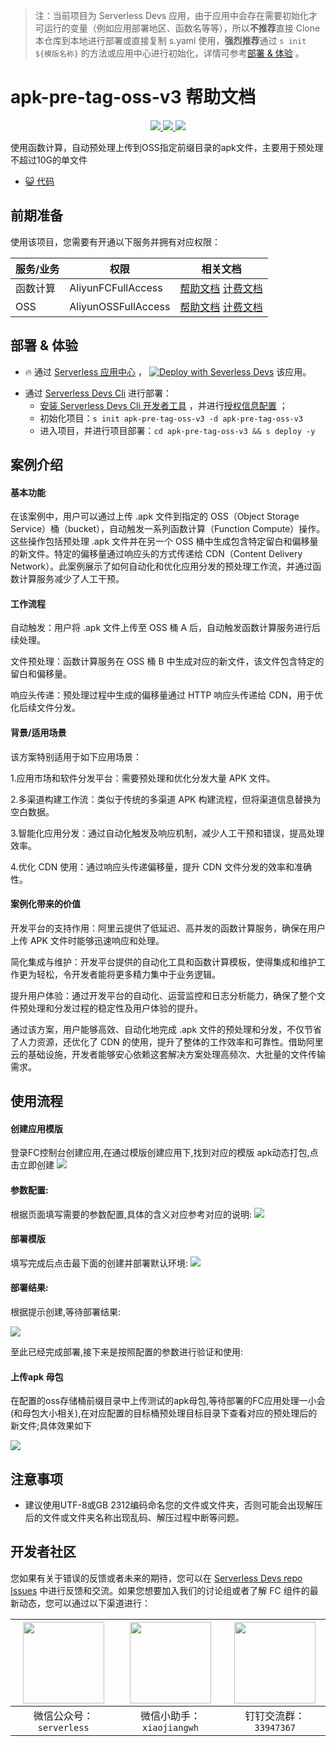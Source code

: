 
> 注：当前项目为 Serverless Devs 应用，由于应用中会存在需要初始化才可运行的变量（例如应用部署地区、函数名等等），所以**不推荐**直接 Clone 本仓库到本地进行部署或直接复制 s.yaml 使用，**强烈推荐**通过 `s init ${模版名称}` 的方法或应用中心进行初始化，详情可参考[部署 & 体验](#部署--体验) 。

# apk-pre-tag-oss-v3 帮助文档
<p align="center" class="flex justify-center">
    <a href="https://www.serverless-devs.com" class="ml-1">
    <img src="http://editor.devsapp.cn/icon?package=apk-pre-tag-oss-v3&type=packageType">
  </a>
  <a href="http://www.devsapp.cn/details.html?name=apk-pre-tag-oss-v3" class="ml-1">
    <img src="http://editor.devsapp.cn/icon?package=apk-pre-tag-oss-v3&type=packageVersion">
  </a>
  <a href="http://www.devsapp.cn/details.html?name=apk-pre-tag-oss-v3" class="ml-1">
    <img src="http://editor.devsapp.cn/icon?package=apk-pre-tag-oss-v3&type=packageDownload">
  </a>
</p>

<description>

使用函数计算，自动预处理上传到OSS指定前缀目录的apk文件，主要用于预处理不超过10G的单文件

</description>

<codeUrl>

- [:smiley_cat: 代码](https://github.com/TigerHanyin/apk-pre-tag-oss)

</codeUrl>
<preview>



</preview>


## 前期准备

使用该项目，您需要有开通以下服务并拥有对应权限：

<service>



| 服务/业务 |  权限  | 相关文档 |
| --- |  --- | --- |
| 函数计算 |  AliyunFCFullAccess | [帮助文档](https://help.aliyun.com/product/2508973.html) [计费文档](https://help.aliyun.com/document_detail/2512928.html) |
| OSS |  AliyunOSSFullAccess | [帮助文档](undefined) [计费文档](undefined) |

</service>

<remark>



</remark>

<disclaimers>



</disclaimers>

## 部署 & 体验

<appcenter>
   
- :fire: 通过 [Serverless 应用中心](https://fcnext.console.aliyun.com/applications/create?template=apk-pre-tag-oss-v3) ，
  [![Deploy with Severless Devs](https://img.alicdn.com/imgextra/i1/O1CN01w5RFbX1v45s8TIXPz_!!6000000006118-55-tps-95-28.svg)](https://fcnext.console.aliyun.com/applications/create?template=apk-pre-tag-oss-v3) 该应用。
   
</appcenter>
<deploy>
    
- 通过 [Serverless Devs Cli](https://www.serverless-devs.com/serverless-devs/install) 进行部署：
  - [安装 Serverless Devs Cli 开发者工具](https://www.serverless-devs.com/serverless-devs/install) ，并进行[授权信息配置](https://docs.serverless-devs.com/fc/config) ；
  - 初始化项目：`s init apk-pre-tag-oss-v3 -d apk-pre-tag-oss-v3`
  - 进入项目，并进行项目部署：`cd apk-pre-tag-oss-v3 && s deploy -y`
   
</deploy>

## 案例介绍

<appdetail id="flushContent">

#### 基本功能
在该案例中，用户可以通过上传 .apk 文件到指定的 OSS（Object Storage Service）桶（bucket），自动触发一系列函数计算（Function Compute）操作。这些操作包括预处理 .apk 文件并在另一个 OSS 桶中生成包含特定留白和偏移量的新文件。特定的偏移量通过响应头的方式传递给 CDN（Content Delivery Network）。此案例展示了如何自动化和优化应用分发的预处理工作流，并通过函数计算服务减少了人工干预。
#### 工作流程
自动触发：用户将 .apk 文件上传至 OSS 桶 A 后，自动触发函数计算服务进行后续处理。

文件预处理：函数计算服务在 OSS 桶 B 中生成对应的新文件，该文件包含特定的留白和偏移量。

响应头传递：预处理过程中生成的偏移量通过 HTTP 响应头传递给 CDN，用于优化后续文件分发。
#### 背景/适用场景
该方案特别适用于如下应用场景：

1.应用市场和软件分发平台：需要预处理和优化分发大量 APK 文件。

2.多渠道构建工作流：类似于传统的多渠道 APK 构建流程，但将渠道信息替换为空白数据。

3.智能化应用分发：通过自动化触发及响应机制，减少人工干预和错误，提高处理效率。

4.优化 CDN 使用：通过响应头传递偏移量，提升 CDN 文件分发的效率和准确性。

#### 案例化带来的价值
开发平台的支持作用：阿里云提供了低延迟、高并发的函数计算服务，确保在用户上传 APK 文件时能够迅速响应和处理。

简化集成与维护：开发平台提供的自动化工具和函数计算模板，使得集成和维护工作更为轻松，令开发者能将更多精力集中于业务逻辑。

提升用户体验：通过开发平台的自动化、运营监控和日志分析能力，确保了整个文件预处理和分发过程的稳定性及用户体验的提升。

通过该方案，用户能够高效、自动化地完成 .apk 文件的预处理和分发，不仅节省了人力资源，还优化了 CDN 的使用，提升了整体的工作效率和可靠性。借助阿里云的基础设施，开发者能够安心依赖这套解决方案处理高频次、大批量的文件传输需求。

</appdetail>

## 使用流程

<usedetail id="flushContent">

#### 创建应用模版
登录FC控制台创建应用,在通过模版创建应用下,找到对应的模版 apk动态打包,点击立即创建
![](https://img.alicdn.com/imgextra/i3/O1CN015Ju4ps1EjIEw4ymh5_!!6000000000387-0-tps-1266-614.jpg)
#### 参数配置:
根据页面填写需要的参数配置,具体的含义对应参考对应的说明:
![](https://img.alicdn.com/imgextra/i2/O1CN01S4Sl7h1YEsFYkg3uw_!!6000000003028-0-tps-1500-654.jpg)
#### 部署模版
填写完成后点击最下面的创建并部署默认环境:
![](https://img.alicdn.com/imgextra/i2/O1CN011UOQGW1IhEvVuq58Y_!!6000000000924-0-tps-1484-249.jpg)
#### 部署结果:
根据提示创建,等待部署结果:

![](https://img.alicdn.com/imgextra/i2/O1CN01Z7VlKI1YLkBsHJaj9_!!6000000003043-49-tps-750-556.webp)

至此已经完成部署,接下来是按照配置的参数进行验证和使用:

#### 上传apk 母包

在配置的oss存储桶前缀目录中上传测试的apk母包,等待部署的FC应用处理一小会(和母包大小相关),在对应配置的目标桶预处理目标目录下查看对应的预处理后的新文件;具体效果如下

![](https://img.alicdn.com/imgextra/i2/O1CN019ILtCb1wESfjuyR0t_!!6000000006276-0-tps-1504-704.jpg)

</usedetail>

## 注意事项

<matters id="flushContent">

- 建议使用UTF-8或GB 2312编码命名您的文件或文件夹，否则可能会出现解压后的文件或文件夹名称出现乱码、解压过程中断等问题。

</matters>


<devgroup>


## 开发者社区

您如果有关于错误的反馈或者未来的期待，您可以在 [Serverless Devs repo Issues](https://github.com/serverless-devs/serverless-devs/issues) 中进行反馈和交流。如果您想要加入我们的讨论组或者了解 FC 组件的最新动态，您可以通过以下渠道进行：

<p align="center">  

| <img src="https://serverless-article-picture.oss-cn-hangzhou.aliyuncs.com/1635407298906_20211028074819117230.png" width="130px" > | <img src="https://serverless-article-picture.oss-cn-hangzhou.aliyuncs.com/1635407044136_20211028074404326599.png" width="130px" > | <img src="https://serverless-article-picture.oss-cn-hangzhou.aliyuncs.com/1635407252200_20211028074732517533.png" width="130px" > |
| --------------------------------------------------------------------------------------------------------------------------------- | --------------------------------------------------------------------------------------------------------------------------------- | --------------------------------------------------------------------------------------------------------------------------------- |
| <center>微信公众号：`serverless`</center>                                                                                         | <center>微信小助手：`xiaojiangwh`</center>                                                                                        | <center>钉钉交流群：`33947367`</center>                                                                                           |
</p>
</devgroup>
